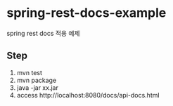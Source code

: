 # spring-rest-docs-example
spring rest docs 적용 예제

## Step
1. mvn test
2. mvn package
3. java -jar xx.jar
4. access http://localhost:8080/docs/api-docs.html
